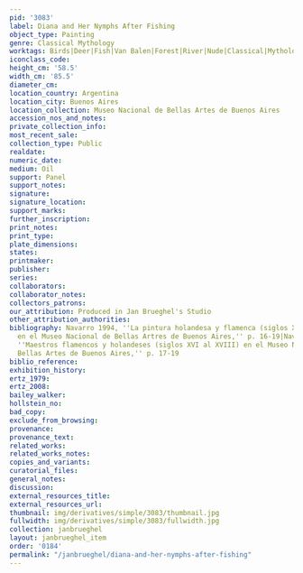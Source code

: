 ```yaml
---
pid: '3083'
label: Diana and Her Nymphs After Fishing
object_type: Painting
genre: Classical Mythology
worktags: Birds|Deer|Fish|Van Balen|Forest|River|Nude|Classical|Mythological
iconclass_code:
height_cm: '58.5'
width_cm: '85.5'
diameter_cm:
location_country: Argentina
location_city: Buenos Aires
location_collection: Museo Nacional de Bellas Artes de Buenos Aires
accession_nos_and_notes:
private_collection_info:
most_recent_sale:
collection_type: Public
realdate:
numeric_date:
medium: Oil
support: Panel
support_notes:
signature:
signature_location:
support_marks:
further_inscription:
print_notes:
print_type:
plate_dimensions:
states:
printmaker:
publisher:
series:
collaborators:
collaborator_notes:
collectors_patrons:
our_attribution: Produced in Jan Brueghel's Studio
other_attribution_authorities:
bibliography: Navarro 1994, ''La pintura holandesa y flamenca (siglos XVI al XVIII)
  en el Museo Nacional de Bellas Artres de Buenos Aires,'' p. 16-19|Navarro 2001,
  ''Maestros flamencos y holandeses (siglos XVI al XVIII) en el Museo Nacional de
  Bellas Artes de Buenos Aires,'' p. 17-19
biblio_reference:
exhibition_history:
ertz_1979:
ertz_2008:
bailey_walker:
hollstein_no:
bad_copy:
exclude_from_browsing:
provenance:
provenance_text:
related_works:
related_works_notes:
copies_and_variants:
curatorial_files:
general_notes:
discussion:
external_resources_title:
external_resources_url:
thumbnail: img/derivatives/simple/3083/thumbnail.jpg
fullwidth: img/derivatives/simple/3083/fullwidth.jpg
collection: janbrueghel
layout: janbrueghel_item
order: '0184'
permalink: "/janbrueghel/diana-and-her-nymphs-after-fishing"
---
```

